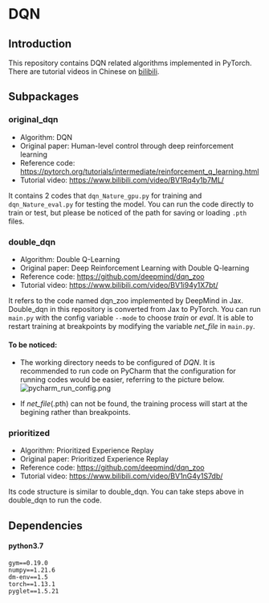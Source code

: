 # DQN

## Introduction
This repository contains DQN related algorithms implemented in PyTorch. There are tutorial videos in Chinese on [bilibili](https://www.bilibili.com/video/BV1Rq4y1b7ML/).

## Subpackages
### original_dqn
 - Algorithm: DQN
 - Original paper: Human-level control through deep reinforcement learning
 - Reference code: https://pytorch.org/tutorials/intermediate/reinforcement_q_learning.html
 - Tutorial video: https://www.bilibili.com/video/BV1Rq4y1b7ML/

It contains 2 codes that `dqn_Nature_gpu.py` for training and `dqn_Nature_eval.py` for testing the model. You can run the code directly to train or test, but please be noticed of the path for saving or loading `.pth` files.

### double_dqn
 - Algorithm: Double Q-Learning
 - Original paper: Deep Reinforcement Learning with Double Q-learning
 - Reference code: https://github.com/deepmind/dqn_zoo
 - Tutorial video: https://www.bilibili.com/video/BV1i94y1X7bt/

It refers to the code named dqn_zoo implemented by DeepMind in Jax. Double_dqn in this repository is converted from Jax to PyTorch. You can run `main.py` with the config variable `--mode` to choose *train* or *eval*. It is able to restart training at breakpoints by modifying the variable *net_file* in `main.py`.

#### To be noticed:
 - The working directory needs to be configured of *DQN*. It is recommended to run code on PyCharm that the configuration for running codes would be easier, referring to the picture below.
![pycharm_run_config.png](https://github.com/Desny/DQN/pics/pycharm_run_config.png)

 - If *net_file*(.pth) can not be found, the training process will start at the begining rather than breakpoints.

### prioritized
 - Algorithm: Prioritized Experience Replay
 - Original paper: Prioritized Experience Replay
 - Reference code: https://github.com/deepmind/dqn_zoo
 - Tutorial video: https://www.bilibili.com/video/BV1nG4y1S7db/

Its code structure is similar to double_dqn. You can take steps above in double_dqn to run the code.

## Dependencies
#### python3.7
```
gym==0.19.0
numpy==1.21.6
dm-env==1.5
torch==1.13.1
pyglet==1.5.21
```
